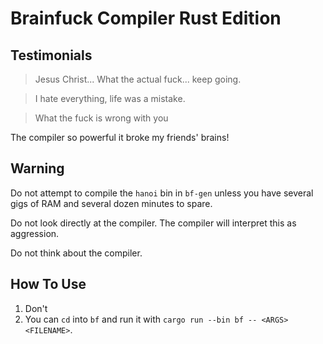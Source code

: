 # Brainfuck Compiler Rust Edition

## Testimonials

> Jesus Christ... What the actual fuck... keep going.

> I hate everything, life was a mistake.

> What the fuck is wrong with you

The compiler so powerful it broke my friends' brains!

## Warning

Do not attempt to compile the `hanoi` bin in `bf-gen` unless you have several gigs of RAM and several dozen minutes to spare.

Do not look directly at the compiler. The compiler will interpret this as aggression.

Do not think about the compiler.

## How To Use

1. Don't
2. You can `cd` into `bf` and run it with `cargo run --bin bf -- <ARGS> <FILENAME>`.